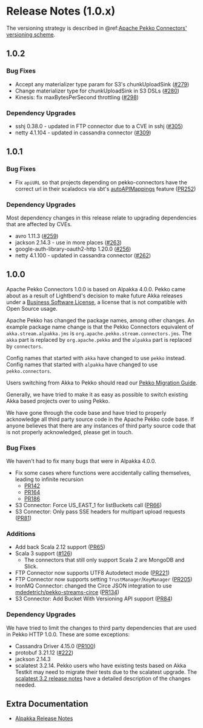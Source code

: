 # Release Notes (1.0.x)

The versioning strategy is described in @ref:[Apache Pekko Connectors' versioning scheme](../other-docs/versioning.md).

## 1.0.2

### Bug Fixes

* Accept any materializer type param for S3's chunkUploadSink ([#279](https://github.com/apache/pekko-connectors/pull/279))
* Change materializer type for chunkUploadSink in S3 DSLs ([#280](https://github.com/apache/pekko-connectors/pull/280))
* Kinesis: fix maxBytesPerSecond throttling ([#298](https://github.com/apache/pekko-connectors/pull/298)) 

### Dependency Upgrades

* sshj 0.38.0 - updated in FTP connector due to a CVE in sshj ([#305](https://github.com/apache/pekko-connectors/pull/305))
* netty 4.1.104 - updated in cassandra connector ([#309](https://github.com/apache/pekko-connectors/pull/309))

## 1.0.1

### Bug Fixes

* Fix `apiURL` so that projects depending on pekko-connectors have the correct
url in their scaladocs via sbt's [autoAPIMappings](https://www.scala-sbt.org/1.x/docs/Howto-Scaladoc.html#Define+the+location+of+API+documentation+for+a+library) feature ([PR252](https://github.com/apache/pekko-connectors/pull/252))

### Dependency Upgrades

Most dependency changes in this release relate to upgrading dependencies that are affected by CVEs.

* avro 1.11.3 ([#259](https://github.com/apache/pekko-connectors/issues/259))
* jackson 2.14.3 - use in more places ([#263](https://github.com/apache/pekko-connectors/pull/263))
* google-auth-library-oauth2-http 1.20.0 ([#256](https://github.com/apache/pekko-connectors/issues/256))
* netty 4.1.100 - updated in cassandra connector ([#262](https://github.com/apache/pekko-connectors/pull/262))

## 1.0.0

Apache Pekko Connectors 1.0.0 is based on Alpakka 4.0.0. Pekko came about as a result of Lightbend's decision to make future
Akka releases under a [Business Software License](https://www.lightbend.com/blog/why-we-are-changing-the-license-for-akka),
a license that is not compatible with Open Source usage.

Apache Pekko has changed the package names, among other changes. An example package name change is that the
Pekko Connectors equivalent of `akka.stream.alpakka.jms` is `org.apache.pekko.stream.connectors.jms`.
The `akka` part is replaced by `org.apache.pekko` and the `alpakka` part is replaced by `connectors`.

Config names that started with `akka` have changed to
use `pekko` instead. Config names that started with `alpakka` have changed to use `pekko.connectors`.

Users switching from Akka to Pekko should read our [Pekko Migration Guide](https://pekko.apache.org/docs/pekko/current/project/migration-guides.html).

Generally, we have tried to make it as easy as possible to switch existing Akka based projects over to using Pekko.

We have gone through the code base and have tried to properly acknowledge all third party source code in the
Apache Pekko code base. If anyone believes that there are any instances of third party source code that is not
properly acknowledged, please get in touch.

### Bug Fixes
We haven't had to fix many bugs that were in Alpakka 4.0.0.

* Fix some cases where functions were accidentally calling themselves, leading to infinite recursion
    * [PR142](https://github.com/apache/pekko-connectors/pull/142)
    * [PR164](https://github.com/apache/pekko-connectors/pull/164)
    * [PR186](https://github.com/apache/pekko-connectors/pull/186)
* S3 Connector: Force US_EAST_1 for listBuckets call ([PR66](https://github.com/apache/pekko-connectors/pull/66))
* S3 Connector: Only pass SSE headers for multipart upload requests ([PR81](https://github.com/apache/pekko-connectors/pull/81))

### Additions
* Add back Scala 2.12 support ([PR65](https://github.com/apache/pekko-connectors/pull/65))
* Scala 3 support ([#126](https://github.com/apache/pekko-connectors/issues/126))
    * The connectors that still only support Scala 2 are MongoDB and Slick.
* FTP Connector now supports UTF8 Autodetect mode ([PR221](https://github.com/apache/pekko-connectors/pull/221))
* FTP Connector now supports setting `TrustManager`/`KeyManager` ([PR205](https://github.com/apache/pekko-connectors/pull/205))
* IronMQ Connector: changed the Circe JSON integration to use [mdedetrich/pekko-streams-circe](https://github.com/mdedetrich/pekko-streams-circe) ([PR134](https://github.com/apache/pekko-connectors/pull/134)) 
* S3 Connector: Add Bucket With Versioning API support ([PR84](https://github.com/apache/pekko-connectors/pull/84))

### Dependency Upgrades
We have tried to limit the changes to third party dependencies that are used in Pekko HTTP 1.0.0. These are some exceptions:

* Cassandra Driver 4.15.0 ([PR100](https://github.com/apache/pekko-connectors/pull/100))
* protobuf 3.21.12 ([#222](https://github.com/apache/pekko-connectors/issues/222))
* jackson 2.14.3
* scalatest 3.2.14. Pekko users who have existing tests based on Akka Testkit may need to migrate their tests due to the scalatest upgrade. The [scalatest 3.2 release notes](https://www.scalatest.org/release_notes/3.2.0) have a detailed description of the changes needed.


## Extra Documentation

* [Alpakka Release Notes](https://doc.akka.io/docs/alpakka/current/release-notes/index.html)
